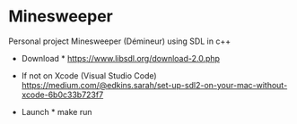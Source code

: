 # Minesweeper
Personal project Minesweeper (Démineur) using SDL in c++

* Download *
https://www.libsdl.org/download-2.0.php

* If not on Xcode (Visual Studio Code)
https://medium.com/@edkins.sarah/set-up-sdl2-on-your-mac-without-xcode-6b0c33b723f7

* Launch *
make run
